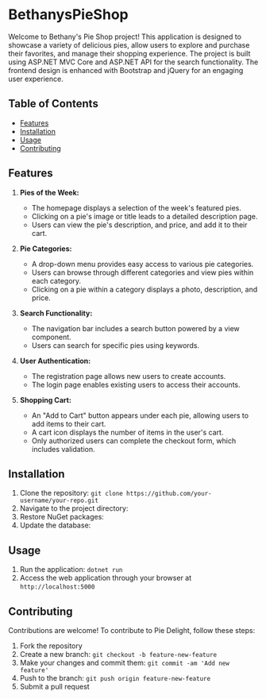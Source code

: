 # BethanysPieShop
Welcome to Bethany's Pie Shop project! This application is designed to showcase a variety of delicious pies, allow users to explore and purchase their favorites, and manage their shopping experience. The project is built using ASP.NET MVC Core and ASP.NET API for the search functionality. The frontend design is enhanced with Bootstrap and jQuery for an engaging user experience.


## Table of Contents
- [Features](#features)
- [Installation](#installation)
- [Usage](#usage)
- [Contributing](#contributing)


## Features
<a name="features"></a>
1. **Pies of the Week:**
   - The homepage displays a selection of the week's featured pies.
   - Clicking on a pie's image or title leads to a detailed description page.
   - Users can view the pie's description, and price, and add it to their cart.

2. **Pie Categories:**
   - A drop-down menu provides easy access to various pie categories.
   - Users can browse through different categories and view pies within each category.
   - Clicking on a pie within a category displays a photo, description, and price.

3. **Search Functionality:**
   - The navigation bar includes a search button powered by a view component.
   - Users can search for specific pies using keywords.

4. **User Authentication:**
   - The registration page allows new users to create accounts.
   - The login page enables existing users to access their accounts.

5. **Shopping Cart:**
   - An "Add to Cart" button appears under each pie, allowing users to add items to their cart.
   - A cart icon displays the number of items in the user's cart.
   - Only authorized users can complete the checkout form, which includes validation.

## Installation
<a name="installation"></a>
1. Clone the repository: `git clone https://github.com/your-username/your-repo.git`
2. Navigate to the project directory: 
3. Restore NuGet packages: 
4. Update the database: 

## Usage
<a name="usage"></a>
1. Run the application: `dotnet run`
2. Access the web application through your browser at `http://localhost:5000`

## Contributing
<a name="contributing"></a>
Contributions are welcome! To contribute to Pie Delight, follow these steps:

1. Fork the repository
2. Create a new branch: `git checkout -b feature-new-feature`
3. Make your changes and commit them: `git commit -am 'Add new feature'`
4. Push to the branch: `git push origin feature-new-feature`
5. Submit a pull request


